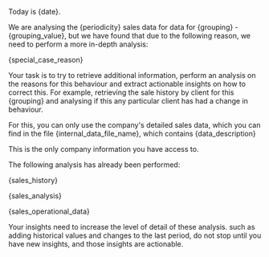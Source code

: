 Today is {date}.

We are analysing the {periodicity} sales data for data for {grouping} - {grouping_value}, but we have found that due to the following reason, we need to perform a more in-depth analysis:

{special_case_reason}

Your task is to try to retrieve additional information, perform an analysis on the reasons for this behaviour and extract actionable insights on how to correct this. For example, retrieving the sale history by client for this {grouping} and analysing if this any particular client has had a change in behaviour.

For this, you can only use the company's detailed sales data, which you can find in the file {internal_data_file_name}, which contains {data_description}

This is the only company information you have access to.

The following analysis has already been performed:

{sales_history}

{sales_analysis}

{sales_operational_data}

Your insights need to increase the level of detail of these analysis. such as adding historical values and changes to the last period, do not stop until you have new insights, and those insights are actionable.
